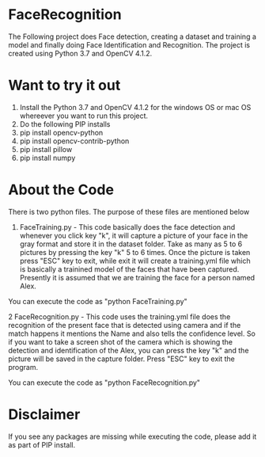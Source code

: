 # FaceRecognition
The Following project does Face detection, creating a dataset and training a model and finally doing Face Identification and Recognition. The project is created using Python 3.7 and OpenCV 4.1.2. 

# Want to try it out
1. Install the Python 3.7 and OpenCV 4.1.2 for the windows OS or mac OS whereever you want to run this project.
2. Do the following PIP installs
3. pip install opencv-python 
4. pip install opencv-contrib-python
5. pip install pillow
6. pip install numpy

# About the Code
There is two python files. The purpose of these files are mentioned below
1. FaceTraining.py - This code basically does the face detection and whenever you click key "k", it will capture a picture of your face in the gray format and store it in the dataset folder. Take as many as 5 to 6 pictures by pressing the key "k" 5 to 6 times. Once the picture is taken press "ESC" key to exit, while exit it will create a training.yml file which is basically a trainined model of the faces that have been captured. Presently it is assumed that we are training the face for a person named Alex. 

You can execute the code as "python FaceTraining.py"

2 FaceRecognition.py - This code uses the training.yml file does the recognition of the present face that is detected using camera and if the match happens it mentions the Name and also tells the confidence level. So if you want to take a screen shot of the camera which is showing the detection and identification of the Alex, you can press the key "k" and the picture will be saved in the capture folder. Press "ESC" key to exit the program.

You can execute the code as "python FaceRecognition.py"

# Disclaimer
If you see any packages are missing while executing the code, please add it as part of PIP install.
